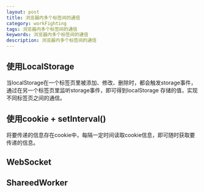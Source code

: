 ```yaml
---
layout: post
title: 浏览器内多个标签间的通信
category: workFighting
tags: 浏览器内多个标签间的通信
keywords: 浏览器内多个标签间的通信
description: 浏览器内多个标签间的通信
---
```


## 使用LocalStorage

当localStorage在一个标签页里被添加、修改、删除时，都会触发storage事件，通过在另一个标签页里监听storage事件，即可得到localStorage
存储的值，实现不同标签页之间的通信。

## 使用cookie + setInterval()

将要传递的信息存在cookie中，每隔一定时间读取cookie信息，即可随时获取要传递的信息。

## WebSocket 

## ShareedWorker
